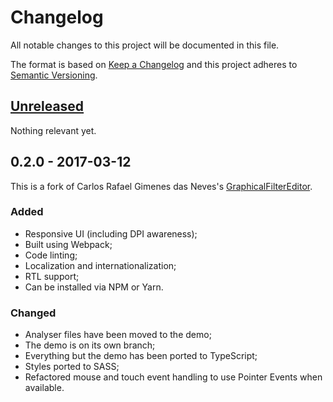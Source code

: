 Changelog
=========

All notable changes to this project will be documented in this file.

The format is based on [Keep a Changelog](http://keepachangelog.com/)
and this project adheres to [Semantic Versioning](http://semver.org/).

<!--

[X.X.X] - 20XX-XX-XX
--------------------

Nothing relevant yet.

### Added ###
### Changed ###
### Deprecated ###
### Removed ###
### Fixed ###
### Security ###

-->

[Unreleased]
------------

Nothing relevant yet.


0.2.0 - 2017-03-12
------------------

This is a fork of Carlos Rafael Gimenes das Neves's [GraphicalFilterEditor].

### Added ###
-   Responsive UI (including DPI awareness);
-   Built using Webpack;
-   Code linting;
-   Localization and internationalization;
-   RTL support;
-   Can be installed via NPM or Yarn.

### Changed ###
-   Analyser files have been moved to the demo;
-   The demo is on its own branch;
-   Everything but the demo has been ported to TypeScript;
-   Styles ported to SASS;
-   Refactored mouse and touch event handling to use Pointer Events
    when available.


[Unreleased]: https://github.com/kantoradio/canvas-equalizer/compare/v0.2.0...HEAD

[GraphicalFilterEditor]: https://github.com/carlosrafaelgn/GraphicalFilterEditor
